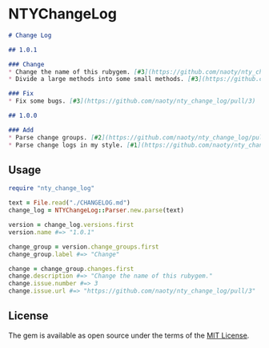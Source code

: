 # NTYChangeLog

```markdown
# Change Log

## 1.0.1

### Change
* Change the name of this rubygem. [#3](https://github.com/naoty/nty_change_log/pull/3)
* Divide a large methods into some small methods. [#3](https://github.com/naoty/nty_change_log/pull/3)

### Fix
* Fix some bugs. [#3](https://github.com/naoty/nty_change_log/pull/3)

## 1.0.0

### Add
* Parse change groups. [#2](https://github.com/naoty/nty_change_log/pull/2)
* Parse change logs in my style. [#1](https://github.com/naoty/nty_change_log/pull/1)
```

## Usage

```ruby
require "nty_change_log"

text = File.read("./CHANGELOG.md")
change_log = NTYChangeLog::Parser.new.parse(text)

version = change_log.versions.first
version.name #=> "1.0.1"

change_group = version.change_groups.first
change_group.label #=> "Change"

change = change_group.changes.first
change.description #=> "Change the name of this rubygem."
change.issue.number #=> 3
change.issue.url #=> "https://github.com/naoty/nty_change_log/pull/3"
```

## License

The gem is available as open source under the terms of the [MIT License](http://opensource.org/licenses/MIT).

